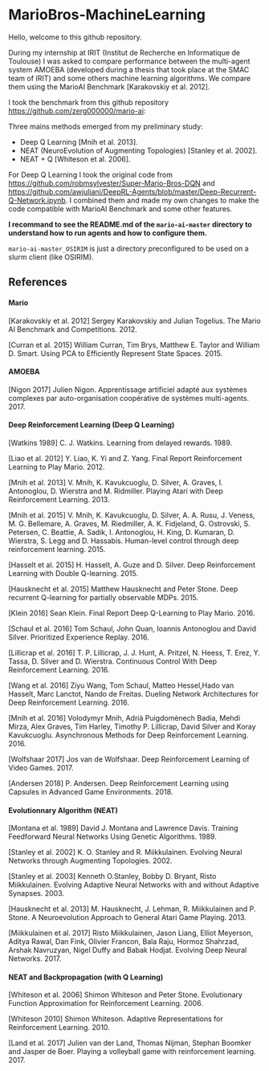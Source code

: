 # MarioBros-MachineLearning

Hello, welcome to this github repository. 

During my internship at IRIT (Institut de Recherche en Informatique de Toulouse) I was asked to compare performance between the multi-agent system AMOEBA (developed during a thesis that took place at the SMAC team of IRIT) and some others machine learning algorithms.
We compare them using the MarioAI Benchmark [Karakovskiy et al. 2012].

I took the benchmark from this github repository https://github.com/zerg000000/mario-ai:

Three mains methods emerged from my preliminary study:
* Deep Q Learning [Mnih et al. 2013].
* NEAT (NeuroEvolution of Augmenting Topologies) [Stanley et al. 2002].
* NEAT + Q [Whiteson et al. 2006].

For Deep Q Learning I took the original code from https://github.com/robmsylvester/Super-Mario-Bros-DQN and https://github.com/awjuliani/DeepRL-Agents/blob/master/Deep-Recurrent-Q-Network.ipynb. I combined them and made my own changes to make the code compatible with MarioAI Benchmark and some other features.

**I recommand to see the README.md of the `mario-ai-master` directory to understand how to run agents and how to configure them.**

`mario-ai-master_OSIRIM` is just a directory preconfigured to be used on a slurm client (like OSIRIM).

## References

#### Mario
[Karakovskiy et al. 2012] Sergey Karakovskiy and Julian Togelius.  The Mario AI Benchmark and Competitions. 2012.

[Curran et al. 2015] William Curran, Tim Brys, Matthew E. Taylor and William D. Smart.  Using PCA to Efficiently Represent State Spaces. 2015.

#### AMOEBA
[Nigon 2017] Julien Nigon.  Apprentissage artificiel adapté aux systèmes complexes par auto-organisation coopérative de systèmes multi-agents. 2017.

#### Deep Reinforcement Learning (Deep Q Learning)
[Watkins 1989] C. J. Watkins.  Learning from delayed rewards. 1989.

[Liao et al. 2012] Y. Liao, K. Yi and Z. Yang.  Final Report Reinforcement Learning to Play Mario. 2012.

[Mnih et al. 2013] V. Mnih, K. Kavukcuoglu, D. Silver, A. Graves, I. Antonoglou, D. Wierstra and M. Ridmiller.  Playing Atari with Deep Reinforcement Learning. 2013.

[Mnih et al. 2015] V. Mnih, K. Kavukcuoglu, D. Silver, A. A. Rusu, J. Veness, M. G. Bellemare, A. Graves, M. Riedmiller, A. K. Fidjeland, G. Ostrovski, S. Petersen, C. Beattie, A. Sadik, I. Antonoglou, H. King, D. Kumaran, D. Wierstra, S. Legg and D. Hassabis.  Human-level control through deep reinforcement learning. 2015.

[Hasselt et al. 2015] H. Hasselt, A. Guze and D. Silver.  Deep Reinforcement Learning with Double Q-learning. 2015.

[Hausknecht et al. 2015] Matthew Hausknecht and Peter Stone.  Deep recurrent Q-learning for partially observable MDPs. 2015.

[Klein 2016] Sean Klein.  Final Report Deep Q-Learning to Play Mario. 2016.

[Schaul et al. 2016] Tom Schaul, John Quan, Ioannis Antonoglou and David Silver.  Prioritized Experience Replay. 2016.

[Lillicrap et al. 2016] T. P. Lillicrap, J. J. Hunt, A. Pritzel, N. Heess, T. Erez, Y. Tassa, D. Silver and D. Wierstra.  Continuous Control With Deep Reinforcement Learning. 2016.

[Wang et al. 2016] Ziyu Wang, Tom Schaul, Matteo Hessel,Hado van Hasselt, Marc Lanctot, Nando de Freitas. Dueling Network Architectures for Deep Reinforcement Learning. 2016.

[Mnih et al. 2016] Volodymyr Mnih, Adrià Puigdomènech Badia, Mehdi Mirza, Alex Graves, Tim 	Harley, Timothy P. Lillicrap, David Silver and Koray Kavukcuoglu.  Asynchronous Methods for Deep Reinforcement Learning. 2016.

[Wolfshaar 2017] Jos van de Wolfshaar.  Deep Reinforcement Learning of Video Games. 2017.

[Andersen 2018] P. Andersen.  Deep Reinforcement Learning using Capsules in Advanced Game Environments. 2018.

#### Evolutionnary Algorithm (NEAT)
[Montana et al. 1989] David J. Montana and Lawrence Davis.  Training Feedforward Neural Networks Using Genetic Algorithms. 1989.

[Stanley et al. 2002] K. O. Stanley and R. Miikkulainen.  Evolving Neural Networks through Augmenting Topologies. 2002.

[Stanley et al. 2003] Kenneth O.Stanley, Bobby D. Bryant, Risto Miikkulainen.  Evolving Adaptive Neural Networks with and without Adaptive Synapses. 2003.

[Hausknecht et al. 2013] M. Hausknecht, J. Lehman, R. Miikkulainen and P. Stone.  A Neuroevolution Approach to 	General Atari Game Playing. 2013.

[Miikkulainen et al. 2017] Risto Miikkulainen, Jason Liang, Elliot Meyerson, Aditya Rawal, Dan Fink, Olivier Francon, Bala Raju, Hormoz Shahrzad, Arshak Navruzyan, Nigel Duffy and Babak Hodjat.  Evolving Deep Neural Networks. 2017.

#### NEAT and Backpropagation (with Q Learning)
[Whiteson et al. 2006] Shimon Whiteson and Peter Stone.  Evolutionary Function Approximation for Reinforcement Learning. 2006.

[Whiteson 2010] Shimon Whiteson.  Adaptive Representations for Reinforcement Learning. 2010.

[Land et al. 2017] Julien van der Land, Thomas Nijman, Stephan Boomker and Jasper de Boer.  Playing a volleyball game with reinforcement learning. 2017.
